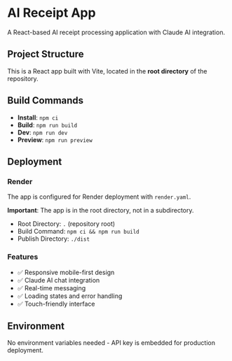 # AI Receipt App

A React-based AI receipt processing application with Claude AI integration.

## Project Structure

This is a React app built with Vite, located in the **root directory** of the repository.

## Build Commands

- **Install**: `npm ci`
- **Build**: `npm run build`
- **Dev**: `npm run dev`
- **Preview**: `npm run preview`

## Deployment

### Render
The app is configured for Render deployment with `render.yaml`.

**Important**: The app is in the root directory, not in a subdirectory.

- Root Directory: `.` (repository root)
- Build Command: `npm ci && npm run build`
- Publish Directory: `./dist`

### Features

- ✅ Responsive mobile-first design
- ✅ Claude AI chat integration
- ✅ Real-time messaging
- ✅ Loading states and error handling
- ✅ Touch-friendly interface

## Environment

No environment variables needed - API key is embedded for production deployment.
